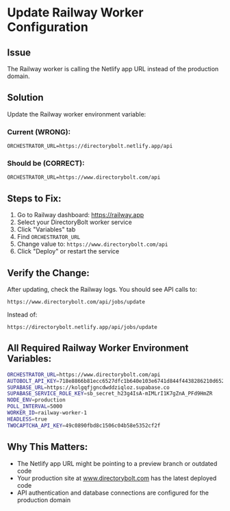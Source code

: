 # Update Railway Worker Configuration

## Issue
The Railway worker is calling the Netlify app URL instead of the production domain.

## Solution
Update the Railway worker environment variable:

### Current (WRONG):
```
ORCHESTRATOR_URL=https://directorybolt.netlify.app/api
```

### Should be (CORRECT):
```
ORCHESTRATOR_URL=https://www.directorybolt.com/api
```

## Steps to Fix:

1. Go to Railway dashboard: https://railway.app
2. Select your DirectoryBolt worker service
3. Click "Variables" tab
4. Find `ORCHESTRATOR_URL`
5. Change value to: `https://www.directorybolt.com/api`
6. Click "Deploy" or restart the service

## Verify the Change:
After updating, check the Railway logs. You should see API calls to:
```
https://www.directorybolt.com/api/jobs/update
```

Instead of:
```
https://directorybolt.netlify.app/api/jobs/update
```

## All Required Railway Worker Environment Variables:
```bash
ORCHESTRATOR_URL=https://www.directorybolt.com/api
AUTOBOLT_API_KEY=718e8866b81ecc6527dfc1b640e103e6741d844f4438286210d652ca02ee4622
SUPABASE_URL=https://kolgqfjgncdwddziqloz.supabase.co
SUPABASE_SERVICE_ROLE_KEY=sb_secret_h23g4IsA-mIMLrI1K7gZnA_PFd9HmZR
NODE_ENV=production
POLL_INTERVAL=5000
WORKER_ID=railway-worker-1
HEADLESS=true
TWOCAPTCHA_API_KEY=49c0890fbd8c1506c04b58e5352cf2f
```

## Why This Matters:
- The Netlify app URL might be pointing to a preview branch or outdated code
- Your production site at www.directorybolt.com has the latest deployed code
- API authentication and database connections are configured for the production domain


